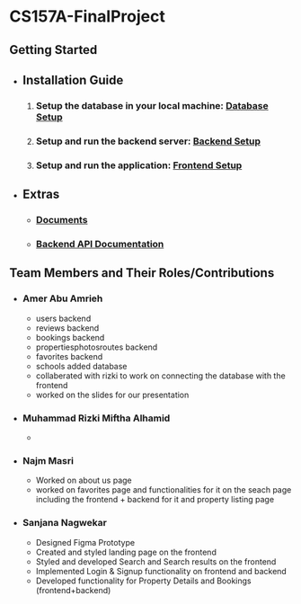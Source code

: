 # CS157A-FinalProject

## Getting Started 
- ## Installation Guide
  1. ### Setup the database in your local machine: [Database Setup](/database/README.md)
  2. ### Setup and run the backend server: [Backend Setup](/backend/README.md)
  3. ### Setup and run the application: [Frontend Setup](/frontend/README.md)
- ## Extras
  - ### [Documents](/docs/)
  - ### [Backend API Documentation](/docs/API.md)


## Team Members and Their Roles/Contributions
* ### Amer Abu Amrieh
  - users backend
  - reviews backend
  - bookings backend
  - propertiesphotosroutes backend
  - favorites backend
  - schools added database
  - collaberated with rizki to work on connecting the database with the frontend
  - worked on the slides for our presentation
  
* ### Muhammad Rizki Miftha Alhamid
  -
* ### Najm Masri
  - Worked on about us page 
  - worked on favorites page and functionalities for it on the seach page including the frontend + backend for it and property listing page
  
* ### Sanjana Nagwekar
  - Designed Figma Prototype
  - Created and styled landing page on the frontend
  - Styled and developed Search and Search results on the frontend
  - Implemented Login & Signup functionality on frontend and backend
  - Developed functionality for Property Details and Bookings (frontend+backend)
